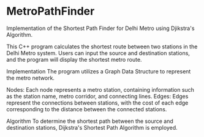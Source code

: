 # MetroPathFinder
Implementation of the Shortest Path Finder for Delhi Metro using Djikstra's Algorithm.

This C++ program calculates the shortest route between two stations in the Delhi Metro system. Users can input the source and destination stations, and the program will display the shortest metro route.

Implementation
The program utilizes a Graph Data Structure to represent the metro network.

Nodes: Each node represents a metro station, containing information such as the station name, metro corridor, and connecting lines.
Edges: Edges represent the connections between stations, with the cost of each edge corresponding to the distance between the connected stations.

Algorithm
To determine the shortest path between the source and destination stations, Dijkstra's Shortest Path Algorithm is employed.
